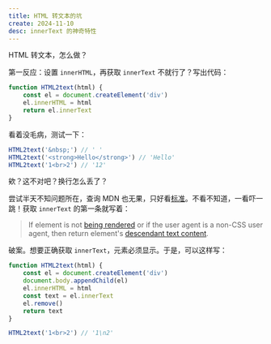 ```yaml
---
title: HTML 转文本的坑
create: 2024-11-10
desc: innerText 的神奇特性
---
```


HTML 转文本，怎么做？

第一反应：设置 `innerHTML`，再获取 `innerText` 不就行了？写出代码：

```js
function HTML2text(html) {
    const el = document.createElement('div')
    el.innerHTML = html
    return el.innerText
}
```

看着没毛病，测试一下：

```js
HTML2text('&nbsp;') // ' '
HTML2text('<strong>Hello</strong>') // 'Hello'
HTML2text('1<br>2') // '12'
```

欸？这不对吧？换行怎么丢了？

尝试半天不知问题所在，查询 MDN 也无果，只好看[标准](https://html.spec.whatwg.org/multipage/dom.html#the-innertext-idl-attribute)。不看不知道，一看吓一跳！获取 `innerText` 的第一条就写着：

> If element is not [being rendered](https://html.spec.whatwg.org/multipage/rendering.html#being-rendered) or if the user agent is a non-CSS user agent, then return element's [descendant text content](https://dom.spec.whatwg.org/#concept-descendant-text-content).

破案。想要正确获取 `innerText`，元素必须显示。于是，可以这样写：

```js
function HTML2text(html) {
    const el = document.createElement('div')
    document.body.appendChild(el)
    el.innerHTML = html
    const text = el.innerText
    el.remove()
    return text
}

HTML2text('1<br>2') // '1\n2'
```